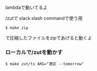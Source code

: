 lambdaで動いてるよ

/zutで slack slash commandで使う用

```
$ make zip
```

で圧縮したファイルをzipであげると動くよ

### ローカルで/zutを動かす

```
$ make zut/ts ARG="港区 --tomorrow"
```
